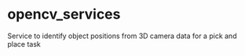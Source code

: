 # opencv_services
Service to identify object positions from 3D camera data for a pick and place task
